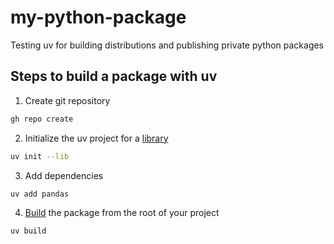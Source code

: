 # my-python-package
Testing uv for building distributions and publishing private python packages

## Steps to build a package with uv

1. Create git repository

```bash
gh repo create
```

2. Initialize the uv project for a [library](https://docs.astral.sh/uv/concepts/projects/init/#libraries)

```bash
uv init --lib
```

3. Add dependencies

```bash
uv add pandas
```

4. [Build](https://sarahglasmacher.com/how-to-build-python-package-uv/#step-0-choose-a-python-package-builderim-using-uv-here) the package from the root of your project

```bash
uv build
```